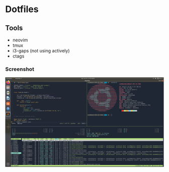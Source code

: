 # Dotfiles

## Tools
* neovim
* tmux
* i3-gaps (not using actively)
* ctags

### Screenshot
![tmux-neovim image](.images/tmux_neovim.png)
